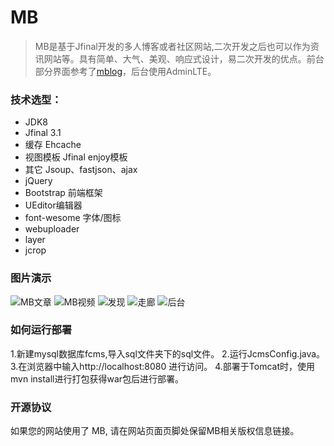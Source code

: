 # MB
> MB是基于Jfinal开发的多人博客或者社区网站,二次开发之后也可以作为资讯网站等。具有简单、大气、美观、响应式设计，易二次开发的优点。前台部分界面参考了[mblog](https://gitee.com/mtons/mblog)，后台使用AdminLTE。


### 技术选型：

* JDK8
* Jfinal 3.1
* 缓存 Ehcache
* 视图模板 Jfinal enjoy模板
* 其它 Jsoup、fastjson、ajax
* jQuery
* Bootstrap 前端框架
* UEditor编辑器
* font-wesome 字体/图标
* webuploader
* layer
* jcrop

### 图片演示
![MB文章](https://git.oschina.net/uploads/images/2017/0927/142025_37dfcf48_907426.png "1.png")
![MB视频](https://git.oschina.net/uploads/images/2017/0927/142102_e1c35dfe_907426.png "2.png")
![发现](https://git.oschina.net/uploads/images/2017/0927/143438_b8111e2a_907426.png "QQ截图20170927142644(1).png")
![走廊](https://git.oschina.net/uploads/images/2017/0927/143501_9c694b25_907426.png "QQ截图20170927143300(1).png")
![后台](https://git.oschina.net/uploads/images/2017/0927/142429_3b75fe0e_907426.png "5.png")


### 如何运行部署

1.新建mysql数据库fcms,导入sql文件夹下的sql文件。
2.运行JcmsConfig.java。
3.在浏览器中输入http://localhost:8080 进行访问。
4.部署于Tomcat时，使用mvn install进行打包获得war包后进行部署。



### 开源协议

如果您的网站使用了 MB, 请在网站页面页脚处保留MB相关版权信息链接。
